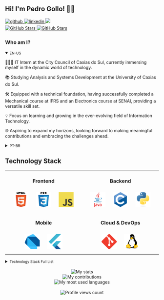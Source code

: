 ## Hi! I'm Pedro Gollo! 👋🏻

<div>
  <a href="https://github.com/pbgollo" target="_blank">
    <img src=https://img.shields.io/badge/github-%2324292e.svg?&style=for-the-badge&logo=github&logoColor=white alt=github style="margin-bottom: 5px;" />
  </a>
  <a href="https://linkedin.com/in/pedro-gollo-a58711234" target="_blank">
    <img src=https://img.shields.io/badge/linkedin-%231E77B5.svg?&style=for-the-badge&logo=linkedin&logoColor=white alt=linkedin style="margin-bottom: 5px;" />
  </a>
  <a href = "mailto:pedrobgollo@gmail.com"><img loading="lazy" src="https://img.shields.io/badge/Gmail-D14836?style=for-the-badge&logo=gmail&logoColor=white" target="_blank"></a>
</div>

<div>
  <a href="https://github.com/pbgollo" target="_blank">
    <img src="https://img.shields.io/github/followers/pbgollo?style=social" alt="GitHub Stars" style="margin-bottom: 5px;" />
  </a>
  <a href="https://github.com/pbgollo" target="_blank">
    <img src="https://img.shields.io/github/stars/pbgollo?style=social" alt="GitHub Stars" style="margin-bottom: 5px;" />
  </a>
</div>

<!-- BIO:START -->

### Who am I?

<details open>
<summary><small>EN-US</small></summary>

👨🏻‍💻 IT Intern at the City Council of Caxias do Sul, currently immersing myself in the dynamic world of technology.

📚 Studying Analysis and Systems Development at the University of Caxias do Sul.

🛠️ Equipped with a technical foundation, having successfully completed a Mechanical course at IFRS and an Electronics course at SENAI, providing a versatile skill set.

💡 Focus on learning and growing in the ever-evolving field of Information Technology.

🌐 Aspiring to expand my horizons, looking forward to making meaningful contributions and embracing the challenges ahead.

</details>

<details>
<summary><small>PT-BR</small></summary>

👨🏻‍💻 Estagiário de TI na Câmara Municipal de Caxias do Sul, atualmente imerso no dinâmico mundo da tecnologia.

📚 Estudante de Análise e Desenvolvimento de Sistemas na Universidade de Caxias do Sul.

🛠️ Equipado com uma base técnica, tendo concluído com sucesso um curso Técnico de Mecânica no IFRS e um curso de Eletrônica no SENAI, proporcionando um conjunto versátil de habilidades.

💡 Foco em aprender e crescer no campo em constante evolução da Tecnologia da Informação.

🌐 Atualmente estou em busca de ampliar os meus horizontes e adquirir novas experiências no mundo da programação.

</details>

<!-- BIO:END -->

<!-- SKILLSET:START -->

## Technology Stack

<table>

<tr>
<td align="center" width="36%" valign="top">

### Frontend

<img style="margin: 10px" src="assets/html5.svg" alt="HTML5" title="HTML5" height="50" />
<img style="margin: 10px" src="assets/css3.svg" alt="CSS3" title="CSS3" height="50" />
<img style="margin: 10px" src="assets/javascript.svg" alt="JavaScript" title="JavaScript" height="50" />

</td>
<td align="center" width="36%" valign="top">

### Backend

<img style="margin: 10px" src="assets/java.svg" alt="Java" title="Java" height="50" /> 
<img style="margin: 10px" src="assets/c-original.svg" alt="C" title="C" height="50" />
<img style="margin: 10px" src="assets/python.svg" alt="Python" title="Python" height="50" />

</td>

</tr>

<tr>

<td align="center" valign="top">

### Mobile

<img style="margin: 10px" src="assets/dart.svg" alt="Dart" title="Dart" height="50" />
<img style="margin: 10px" src="assets/flutter-original.svg" alt="Flutter" title="Flutter" height="50" />

</td>
<td align="center" valign="top">

### Cloud & DevOps

<img style="margin: 10px" src="assets/git.svg" alt="Git" title="Git" height="50" />
<img style="margin: 10px" src="assets/linux.svg" alt="Linux" title="Linux" height="50" />

</td>
</tr>
</table>


<details>
<summary><small>Technology Stack Full List</small></summary>
<table>

<tr>
<td align="center" width="50%" valign="top">

### Frontend

<img style="margin: 10px" src="assets/html5.svg" alt="HTML5" title="HTML5" height="50" />
<img style="margin: 10px" src="assets/css3.svg" alt="CSS3" title="CSS3" height="50" />
<img style="margin: 10px" src="assets/javascript.svg" alt="JavaScript" title="JavaScript" height="50" />

</td>
<td align="center" valign="top">

### Backend

<img style="margin: 10px" src="assets/javascript.svg" alt="JavaScript" title="JavaScript" height="50" />
<img style="margin: 10px" src="assets/java.svg" alt="Java" title="Java" height="50" />
<img style="margin: 10px" src="assets/python.svg" alt="Python" title="Python" height="50" />

</td>
</tr>

<tr>
<td align="center" valign="top">

### Tools & IDEs

<img style="margin: 10px" src="assets/github-desktop.svg" alt="GitHub Desktop" title="GitHub Desktop" height="50" />
<img style="margin: 10px" src="assets/visual-studio-code.svg" alt="Visual Studio Code" title="Visual Studio Code" height="50" />
<img style="margin: 10px" src="assets/Eclipse-Dark.svg" alt="Eclipse" title="Eclipse" height="50" />

</td>
<td align="center" valign="top">

### Database

<img style="margin: 10px" src="assets/mysql.svg" alt="MySQL" title="MySQL" height="50" />

</td>
</tr>

<tr>
<td align="center" valign="top">

### Mobile

<img style="margin: 10px" src="assets/dart.svg" alt="Dart" title="Dart" height="50" />
<img style="margin: 10px" src="assets/flutter-original.svg" alt="Flutter" title="Flutter" height="50" />

</td>
<td align="center" valign="top">

### Cloud & DevOps

<img style="margin: 10px" src="assets/git.svg" alt="Git" title="Git" height="50" />
<img style="margin: 10px" src="assets/linux.svg" alt="Linux" title="Linux" height="50" />

</td>
</tr>

<tr>
<td align="center" valign="top">

### Hardware

<img style="margin: 10px" src="assets/arduino.svg" alt="Arduino" title="Arduino" height="50" />

</td>
<td align="center" valign="top">

### AI

<img style="margin: 10px" src="assets/python.svg" alt="Python" title="Python" height="50" />

</td>
</tr>

<tr>
<td align="center" valign="top">

### Started with

<img style="margin: 10px" src="assets/java.svg" alt="Java" title="Java" height="50" /> 
<img style="margin: 10px" src="assets/c-original.svg" alt="C" title="C" height="50" />

</td>
<td align="center" valign="top">

### Want to learn
<img style="margin: 10px" src="assets/R-Dark.svg" alt="R" title="R" height="50" />
<img style="margin: 10px" src="assets/docker.svg" alt="Docker" title="Docker" height="50" />

</td>
</tr>

</table>
</details>

<br/>

<!-- SKILLSET:END -->


<!-- STATS:START -->

<div align="center">
    <img src="https://github-readme-stats-git-masterrstaa-rickstaa.vercel.app/api/?username=pbgollo&theme=dracula&?theme=dark&show_icons=true%count_private=true&include_all_commits=true" alt="My stats" />
</div>
<div align="center">
    <img src="https://github-readme-streak-stats.herokuapp.com?user=pbgollo&theme=dracula" alt="My contributions" />
</div>
<div align="center">
    <img src="https://github-readme-stats-git-masterrstaa-rickstaa.vercel.app/api/top-langs/?username=pbgollo&show_icons=true&langs_count=10&layout=compact&theme=dracula&count_private=true&hide=shaderlab,rpc,glsl,hlsl,cmake,asp" alt="My most used languages" />
</div>

<!-- STATS:END -->

<br />

<!-- VIEW-COUNT:START -->

<div align="center">
    <img src="https://komarev.com/ghpvc/?username=pbgollo&&style=flat-square" alt="Profile views count"/>
</div>

<!-- VIEW-COUNT:END -->
